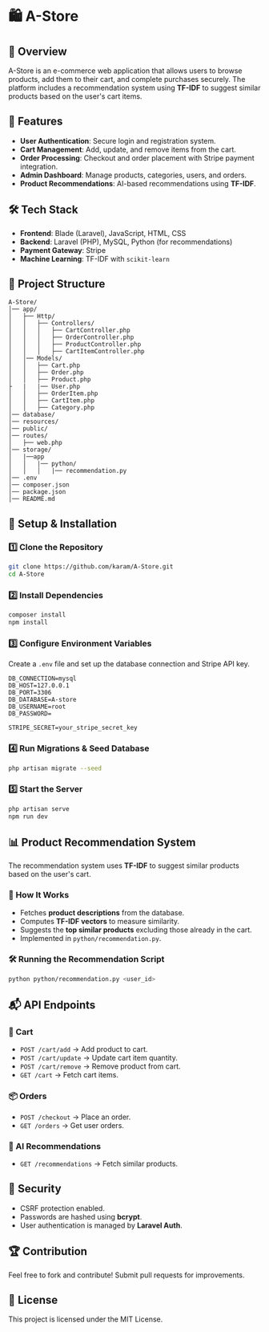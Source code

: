 # 🛍️ A-Store

## 📌 Overview
A-Store is an e-commerce web application that allows users to browse products, add them to their cart, and complete purchases securely. The platform includes a recommendation system using **TF-IDF** to suggest similar products based on the user's cart items.

## 🚀 Features
- **User Authentication**: Secure login and registration system.
- **Cart Management**: Add, update, and remove items from the cart.
- **Order Processing**: Checkout and order placement with Stripe payment integration.
- **Admin Dashboard**: Manage products, categories, users, and orders.
- **Product Recommendations**: AI-based recommendations using **TF-IDF**.

## 🛠️ Tech Stack
- **Frontend**: Blade (Laravel), JavaScript, HTML, CSS
- **Backend**: Laravel (PHP), MySQL, Python (for recommendations)
- **Payment Gateway**: Stripe
- **Machine Learning**: TF-IDF with `scikit-learn`

## 📂 Project Structure
```
A-Store/
│── app/
│   ├── Http/
│   │   ├── Controllers/
│   │   │   ├── CartController.php
│   │   │   ├── OrderController.php
│   │   │   ├── ProductController.php
│   │   │   ├── CartItemController.php
│   │── Models/
│   │   ├── Cart.php
│   │   ├── Order.php
│   │   ├── Product.php
├   |   |── User.php
│   │   ├── OrderItem.php
│   │   ├── CartItem.php
│   │   ├── Category.php
│── database/
│── resources/
│── public/
│── routes/
│   ├── web.php
│── storage/
│   |──app
│   │   |── python/
│   │   │   |── recommendation.py
│── .env
│── composer.json
│── package.json
│── README.md
```

## 📌 Setup & Installation
### 1️⃣ Clone the Repository
```bash
git clone https://github.com/karam/A-Store.git
cd A-Store
```
### 2️⃣ Install Dependencies
```bash
composer install
npm install
```
### 3️⃣ Configure Environment Variables
Create a `.env` file and set up the database connection and Stripe API key.
```env
DB_CONNECTION=mysql
DB_HOST=127.0.0.1
DB_PORT=3306
DB_DATABASE=A-store
DB_USERNAME=root
DB_PASSWORD=

STRIPE_SECRET=your_stripe_secret_key
```
### 4️⃣ Run Migrations & Seed Database
```bash
php artisan migrate --seed
```
### 5️⃣ Start the Server
```bash
php artisan serve
npm run dev
```

## 📊 Product Recommendation System
The recommendation system uses **TF-IDF** to suggest similar products based on the user's cart.
### 🧠 How It Works
- Fetches **product descriptions** from the database.
- Computes **TF-IDF vectors** to measure similarity.
- Suggests the **top similar products** excluding those already in the cart.
- Implemented in `python/recommendation.py`.

### 🛠️ Running the Recommendation Script
```bash
python python/recommendation.py <user_id>
```

## 📬 API Endpoints
### 🛒 Cart
- `POST /cart/add` → Add product to cart.
- `POST /cart/update` → Update cart item quantity.
- `POST /cart/remove` → Remove product from cart.
- `GET /cart` → Fetch cart items.

### 📦 Orders
- `POST /checkout` → Place an order.
- `GET /orders` → Get user orders.

### 🤖 AI Recommendations
- `GET /recommendations` → Fetch similar products.

## 🔐 Security
- CSRF protection enabled.
- Passwords are hashed using **bcrypt**.
- User authentication is managed by **Laravel Auth**.

## 🏆 Contribution
Feel free to fork and contribute! Submit pull requests for improvements.

## 📄 License
This project is licensed under the MIT License.

